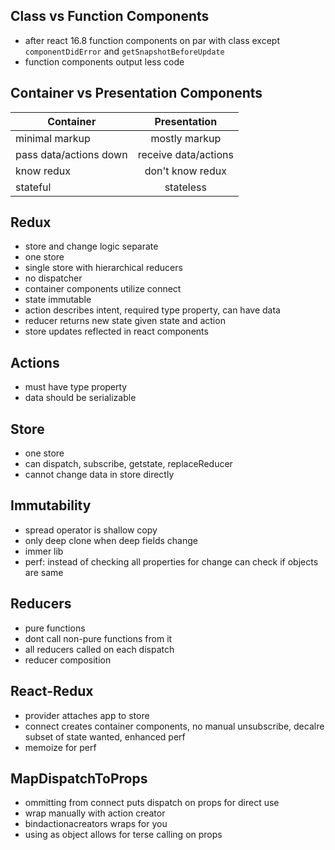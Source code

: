 ## Class vs Function Components

- after react 16.8 function components on par with class except `componentDidError` and `getSnapshotBeforeUpdate`
- function components output less code

## Container vs Presentation Components

| Container              |     Presentation     |
| ---------------------- | :------------------: |
| minimal markup         |    mostly markup     |
| pass data/actions down | receive data/actions |
| know redux             |   don't know redux   |
| stateful               |      stateless       |

## Redux

- store and change logic separate
- one store
- single store with hierarchical reducers
- no dispatcher
- container components utilize connect
- state immutable
- action describes intent, required type property, can have data
- reducer returns new state given state and action
- store updates reflected in react components

## Actions

- must have type property
- data should be serializable

## Store

- one store
- can dispatch, subscribe, getstate, replaceReducer
- cannot change data in store directly

## Immutability

- spread operator is shallow copy
- only deep clone when deep fields change
- immer lib
- perf: instead of checking all properties for change can check if objects are same

## Reducers

- pure functions
- dont call non-pure functions from it
- all reducers called on each dispatch
- reducer composition

## React-Redux

- provider attaches app to store
- connect creates container components, no manual unsubscribe, decalre subset of state wanted, enhanced perf
- memoize for perf

## MapDispatchToProps

- ommitting from connect puts dispatch on props for direct use
- wrap manually with action creator
- bindactionacreators wraps for you
- using as object allows for terse calling on props
